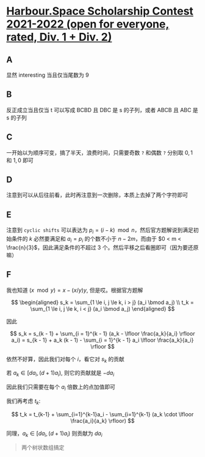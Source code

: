 # [Harbour.Space Scholarship Contest 2021-2022 (open for everyone, rated, Div. 1 + Div. 2)](https://codeforces.com/contest/1553)

## A

显然 interesting 当且仅当尾数为 9

## B

反正成立当且仅当 t 可以写成 BCBD 且 DBC 是 s 的子列，或者 ABCB 且 ABC 是 s 的子列

## C

一开始以为顺序可变，搞了半天，浪费时间，只需要奇数 `?` 和偶数 `?` 分别取 $0, 1$ 和 $1, 0$ 即可

## D

注意到可以从后往前看，此时再注意到一次删除，本质上去掉了两个字符即可

## E

注意到 `cyclic shifts` 可以表达为 $p_i = (i - k) \mod n$，然后官方题解说到满足初始条件的 $k$ 必然要满足和 $a_i = p_i$ 的个数不小于 $n - 2 m$，而由于 $0 < m < \frac{n}{3}$，因此满足条件的不超过 3 个。然后平移之后看圈即可（因为要还原嘛）

## F

我也知道 $(x \mod y) = x - (x / y)y$, 但是哎。根据官方题解

$$
\begin{aligned}
s_k = \sum_{1 \le i, j \le k, i > j} (a_i \bmod a_j) \\
t_k = \sum_{1 \le i, j \le k, i < j} (a_i \bmod a_j)
\end{aligned}
$$

因此 

$$
s_k = s_{k - 1} + \sum_{i = 1}^{k - 1} (a_k - \lfloor \frac{a_k}{a_i} \rfloor a_i) = s_{k - 1} + a_k (k - 1) - \sum_{i = 1}^{k - 1} a_i \lfloor \frac{a_k}{a_i} \rfloor
$$

依然不好算，因此我们对每个 $i$，看它对 $s_k$ 的贡献

若 $a_k \in [d a_i, (d + 1) a_i)$, 则它的贡献就是 $-d a_i$

因此我们只需要在每个 $a_i$ 倍数上的点加值即可

我们再考虑 $t_k$:

$$
t_k = t_{k-1} + \sum_{i=1}^{k-1}a_i - \sum_{i=1}^{k-1} (a_k \cdot \lfloor \frac{a_i}{a_k} \rfloor)
$$

同理，$a_k \in [d a_i, (d + 1) a_i)$ 则贡献为 $d a_i$

> 两个树状数组搞定